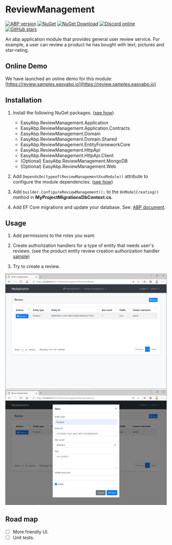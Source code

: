 # ReviewManagement

[![ABP version](https://img.shields.io/badge/dynamic/xml?style=flat-square&color=yellow&label=abp&query=%2F%2FProject%2FPropertyGroup%2FAbpVersion&url=https%3A%2F%2Fraw.githubusercontent.com%2FEasyAbp%2FReviewManagement%2Fmain%2FDirectory.Build.props)](https://abp.io)
[![NuGet](https://img.shields.io/nuget/v/EasyAbp.ReviewManagement.Domain.Shared.svg?style=flat-square)](https://www.nuget.org/packages/EasyAbp.ReviewManagement.Domain.Shared)
[![NuGet Download](https://img.shields.io/nuget/dt/EasyAbp.ReviewManagement.Domain.Shared.svg?style=flat-square)](https://www.nuget.org/packages/EasyAbp.ReviewManagement.Domain.Shared)
[![Discord online](https://badgen.net/discord/online-members/xyg8TrRa27?label=Discord)](https://discord.gg/xyg8TrRa27)
[![GitHub stars](https://img.shields.io/github/stars/EasyAbp/ReviewManagement?style=social)](https://www.github.com/EasyAbp/ReviewManagement)

An abp application module that provides general user review service. For example, a user can review a product he has bought with text, pictures and star-rating.

## Online Demo

We have launched an online demo for this module: [https://review.samples.easyabp.io](https://review.samples.easyabp.io)

## Installation

1. Install the following NuGet packages. ([see how](https://github.com/EasyAbp/EasyAbpGuide/blob/master/docs/How-To.md#add-nuget-packages))

    * EasyAbp.ReviewManagement.Application
    * EasyAbp.ReviewManagement.Application.Contracts
    * EasyAbp.ReviewManagement.Domain
    * EasyAbp.ReviewManagement.Domain.Shared
    * EasyAbp.ReviewManagement.EntityFrameworkCore
    * EasyAbp.ReviewManagement.HttpApi
    * EasyAbp.ReviewManagement.HttpApi.Client
    * (Optional) EasyAbp.ReviewManagement.MongoDB
    * (Optional) EasyAbp.ReviewManagement.Web

1. Add `DependsOn(typeof(ReviewManagementXxxModule))` attribute to configure the module dependencies. ([see how](https://github.com/EasyAbp/EasyAbpGuide/blob/master/docs/How-To.md#add-module-dependencies))

1. Add `builder.ConfigureReviewManagement();` to the `OnModelCreating()` method in **MyProjectMigrationsDbContext.cs**.

1. Add EF Core migrations and update your database. See: [ABP document](https://docs.abp.io/en/abp/latest/Tutorials/Part-1?UI=MVC&DB=EF#add-database-migration).

## Usage

1. Add permissions to the roles you want.

1. Create authorization handlers for a type of entity that needs user's reviews. (see the product entity review creation authorization handler [sample](https://github.com/EasyAbp/ReviewManagement/blob/main/host/EasyAbp.ReviewManagement.Web.Unified/EasyAbp/ReviewManagement/CreateProductReviewAuthorizationHandler.cs))

1. Try to create a review.

![Reviews](/docs/images/Reviews.png)
![Creation](/docs/images/Creation.png)

## Road map

- [ ] More friendly UI.
- [ ] Unit tests.
